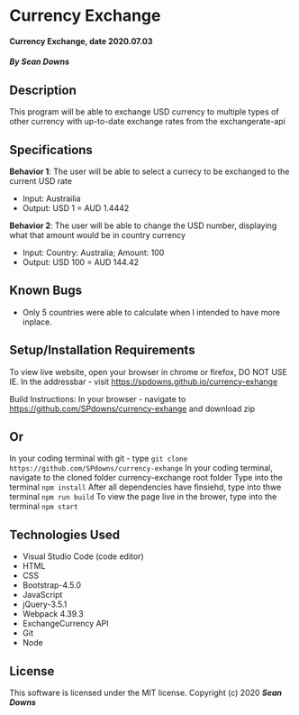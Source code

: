 # Currency Exchange

#### Currency Exchange, date 2020.07.03

#### _By Sean Downs_
## Description
This program will be able to exchange USD currency to multiple types of other currency with up-to-date exchange rates from the exchangerate-api

## Specifications
**Behavior 1**: The user will be able to select a currecy to be exchanged to the current USD rate
  * Input: Austrailia
  * Output: USD 1 = AUD 1.4442

**Behavior 2**: The user will be able to change the USD number, displaying what that amount would be in country currency
  * Input: Country: Australia; Amount: 100
  * Output: USD 100 = AUD 144.42

## Known Bugs
* Only 5 countries were able to calculate when I intended to have more inplace.   

## Setup/Installation Requirements
To view live website, open your browser in chrome or firefox, DO NOT USE IE. In the addressbar - visit https://spdowns.github.io/currency-exhange

Build Instructions:
In your browser - navigate to https://github.com/SPdowns/currency-exhange and download zip
## Or
In your coding terminal with git - type `git clone https://github.com/SPdowns/currency-exhange`
In your coding terminal, navigate to the cloned folder currency-exchange root folder
Type into the terminal `npm install`
After all dependencies have finsiehd, type into thwe terminal `npm run build`
To view the page live in the brower, type into the terminal `npm start`

## Technologies Used
* Visual Studio Code (code editor)
* HTML
* CSS
* Bootstrap-4.5.0
* JavaScript
* jQuery-3.5.1
* Webpack 4.39.3
* ExchangeCurrency API
* Git
* Node

## License
This software is licensed under the MIT license. Copyright (c) 2020 **_Sean Downs_**